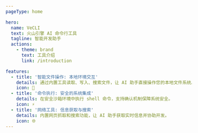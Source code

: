 ```yaml
---
pageType: home

hero:
  name: VeCLI
  text: 火山引擎 AI 命令行工具
  tagline: 智能开发助手
  actions:
    - theme: brand
      text: 工具介绍
      link: /introduction

features:
  - title: '智能文件操作: 本地环境交互'
    details: 通过内置工具读取、写入、搜索文件，让 AI 助手直接操作您的本地文件系统。
    icon: 📁
  - title: '命令执行: 安全的系统集成'
    details: 在安全沙箱环境中执行 shell 命令，支持确认机制保障系统安全。
    icon: ⚡
  - title: '网络工具: 信息获取与搜索'
    details: 内置网页抓取和搜索功能，让 AI 助手获取实时信息并协助开发。
    icon: 🌐
---
```

